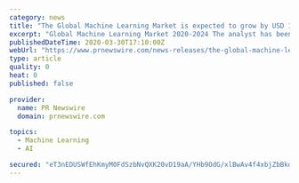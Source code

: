 ```yaml
---
category: news
title: "The Global Machine Learning Market is expected to grow by USD 11.16 bn during 2020-2024, progressing at a CAGR of 39% during the forecast period"
excerpt: "Global Machine Learning Market 2020-2024 The analyst has been monitoring the global machine learning market and it is poised to grow by"
publishedDateTime: 2020-03-30T17:10:00Z
webUrl: "https://www.prnewswire.com/news-releases/the-global-machine-learning-market-is-expected-to-grow-by-usd-11-16-bn-during-2020-2024--progressing-at-a-cagr-of-39-during-the-forecast-period-301031621.html"
type: article
quality: 0
heat: 0
published: false

provider:
  name: PR Newswire
  domain: prnewswire.com

topics:
  - Machine Learning
  - AI

secured: "eT3nEDUSWfEhKmyM0FdSzbNvQXK20vD19aA/YHb9OdG/xlBwAv4f4xbjZbBkdv2KsSEarl+uKVxlw0msk4SNs1/qyP1nTfbE+XA9CoA4nqc8nnymuVobWk9wDs3jq6+zrM1K5oeEs4UwW8ODFFgwOmdfBFvYJZl7vDDf4Usc0TRq0d5tUEgtUT9ajnV9NibpHqlafwI+wXBVL2jBJ3t7lwmWziDpcqGDzs9nwUc6Km5TE4N4HIJPt1IuazrjTm+rJUBgZmoQU45YLEnfpecYpXQ8DWFCU2SZVruxCiTgfxqqeiDoadUVFTtg6mbMUfcV;k4aFpnfX6CgJ/Dyu44NskQ=="
---
```


